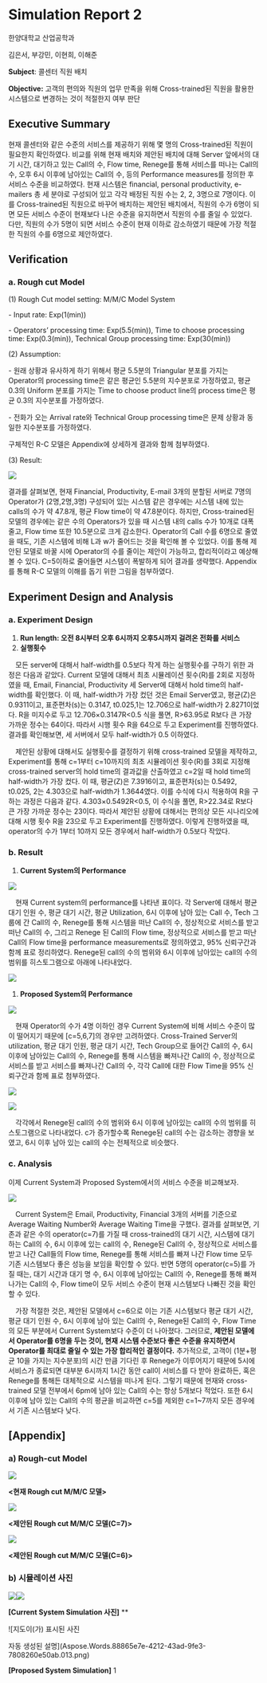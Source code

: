 ﻿# Simulation Report 2
한양대학교 산업공학과

김은서, 부강민, 이현희, 이해준

**Subject**: 콜센터 직원 배치

**Objective:** 고객의 편의와 직원의 업무 만족을 위해 Cross-trained된 직원을 활용한 시스템으로 변경하는 것이 적절한지 여부 판단
## Executive Summary
현재 콜센터와 같은 수준의 서비스를 제공하기 위해 몇 명의 Cross-trained된 직원이 필요한지 확인하였다. 비교를 위해 현재 배치와 제안된 배치에 대해 Server 앞에서의 대기 시간, 대기하고 있는 Call의 수, Flow time, Renege를 통해 서비스를 떠나는 Call의 수, 오후 6시 이후에 남아있는 Call의 수, 등의 Performance measures를 정의한 후 서비스 수준을 비교하였다. 현재 시스템은 financial, personal productivity, e-mailers 총 세 분야로 구성되어 있고 각각 배정된 직원 수는 2, 2, 3명으로 7명이다. 이를 Cross-trained된 직원으로 바꾸어 배치하는 제안된 배치에서, 직원의 수가 6명이 되면 모든 서비스 수준이 현재보다 나은 수준을 유지하면서 직원의 수를 줄일 수 있었다. 다만, 직원의 수가 5명이 되면 서비스 수준이 현재 이하로 감소하였기 때문에 가장 적절한 직원의 수를 6명으로 제안하였다.

## Verification
### a. Rough cut Model
(1) Rough Cut model setting: M/M/C Model System

\- Input rate: Exp(1(min))

\- Operators’ processing time: Exp(5.5(min)), Time to choose processing time: Exp(0.3(min)), Technical Group processing time: Exp(30(min))

(2) Assumption: 

\- 원래 상황과 유사하게 하기 위해서 평균 5.5분의 Triangular 분포를 가지는 Operator의 processing time은 같은 평균인 5.5분의 지수분포로 가정하였고, 평균 0.3의 Uniform 분포를 가지는 Time to choose product line의 process time은 평균 0.3의 지수분포를 가정하였다.

\- 전화가 오는 Arrival rate와 Technical Group processing time은 문제 상황과 동일한 지수분포를 가정하였다.

구체적인 R-C 모델은 Appendix에 상세하게 결과와 함께 첨부하였다.

(3) Result: 

![](Aspose.Words.88865e7e-4212-43ad-9fe3-7808260e50ab.001.png)

결과를 살펴보면, 현재 Financial, Productivity, E-mail 3개의 분할된 서버로 7명의 Operator가 (2명,2명,3명) 구성되어 있는 시스템 같은 경우에는 시스템 내에 있는 calls의 수가 약 47.8개, 평균 Flow time이 약 47.8분이다. 하지만, Cross-trained된 모델의 경우에는 같은 수의 Operators가 있을 때 시스템 내의 calls 수가 10개로 대폭 줄고, Flow time 또한 10.5분으로 크게 감소한다. Operator의 Call 수를 6명으로 줄였을 때도, 기존 시스템에 비해 L과 w가 줄어드는 것을 확인해 볼 수 있었다. 이를 통해 제안된 모델로 바꿀 시에 Operator의 수를 줄이는 제안이 가능하고, 합리적이라고 예상해 볼 수 있다. C=5이하로 줄어들면 시스템이 폭발하게 되어 결과를 생략했다. Appendix를 통해 R-C 모델의 이해를 돕기 위한 그림을 첨부하였다.

## Experiment Design and Analysis
### a. Experiment Design
1) **Run length: 오전 8시부터 오후 6시까지 오후5시까지 걸려온 전화를 서비스** 
1) **실행횟수**

`  `모든 server에 대해서 half-width를 0.5보다 작게 하는 실행횟수를 구하기 위한 과정은 다음과 같았다. Current 모델에 대해서 최초 시뮬레이션 횟수(R)를 2회로 지정하였을 때, Email, Financial, Productivity 세 Server에 대해서 hold time의 half-width를 확인했다. 이 때, half-width가 가장 컸던 것은 Email Server였고, 평균(Z)은 0.9311이고, 표준편차(s)는 0.3147,  t0.025,1는 12.706으로 half-width가 2.8271이었다. R을 미지수로 두고 12.706×0.3147R<0.5 식을 풀면,  R>63.95로 R보다 큰 가장 가까운 정수는 64이다. 따라서 시행 횟수 R을 64으로 두고 Experiment를 진행하였다. 결과를 확인해보면, 세 서버에서 모두 half-width가 0.5 이하였다.

`  `제안된 상황에 대해서도 실행횟수를 결정하기 위해 cross-trained 모델을 제작하고, Experiment를 통해 c=1부터 c=10까지의 최초 시뮬레이션 횟수(R)를 3회로 지정해 cross-trained server의 hold time의 결과값을 산출하였고 c=2일 때 hold time의 half-width가 가장 컸다. 이 때, 평균(Z)은 7.3916이고, 표준편차(s)는 0.5492, t0.025, 2는 4.303으로 half-width가 1.3644였다. 이를 수식에 다시 적용하여 R을 구하는 과정은 다음과 같다. 4.303×0.5492R<0.5, 이 수식을 풀면, R>22.34로 R보다 큰 가장 가까운 정수는 23이다. 따라서 제안된 상황에 대해서는 편의상 모든 시나리오에 대해 시행 횟수 R을 23으로 두고 Experiment를 진행하였다. 이렇게 진행하였을 때, operator의 수가 1부터 10까지 모든 경우에서 half-width가 0.5보다 작았다. 

### b. Result
1) **Current System의 Performance**

![](Aspose.Words.88865e7e-4212-43ad-9fe3-7808260e50ab.002.png)

`  `현재 Current system의 performance를 나타낸 표이다. 각 Server에 대해서 평균 대기 인원 수, 평균 대기 시간, 평균 Utilization, 6시 이후에 남아 있는 Call 수, Tech 그룹에 간 Call의 수, Renege를 통해 시스템을 떠난 Call의 수, 정상적으로 서비스를 받고 떠난 Call의 수, 그리고 Renege 된 Call의 Flow time, 정상적으로 서비스를 받고 떠난 Call의 Flow time을 performance measurements로 정의하였고, 95% 신뢰구간과 함께 표로 정리하였다. Renege된 call의 수의 범위와 6시 이후에 남아있는 call의 수의 범위를 히스토그램으로 아래에 나타내었다.

![](Aspose.Words.88865e7e-4212-43ad-9fe3-7808260e50ab.003.png)

1) **Proposed System의 Performance**

![](Aspose.Words.88865e7e-4212-43ad-9fe3-7808260e50ab.004.png)

`  `현재 Operator의 수가 4명 이하인 경우 Current System에 비해 서비스 수준이 많이 떨어지기 때문에 [c=5,6,7]의 경우만 고려하였다. Cross-Trained Server의 utilization, 평균 대기 인원, 평균 대기 시간, Tech Group으로 들어간 Call의 수, 6시 이후에 남아있는 Call의 수, Renege를 통해 시스템을 빠져나간 Call의 수, 정상적으로 서비스를 받고 서비스를 빠져나간 Call의 수, 각각 Call에 대한 Flow Time을 95% 신뢰구간과 함께 표로 첨부하였다.

![](Aspose.Words.88865e7e-4212-43ad-9fe3-7808260e50ab.005.png)

![](Aspose.Words.88865e7e-4212-43ad-9fe3-7808260e50ab.006.png)

`  `각각에서 Renege된 call의 수의 범위와 6시 이후에 남아있는 call의 수의 범위를 히스토그램으로 나타내었다. c가 증가할수록 Renege된 call의 수는 감소하는 경향을 보였고, 6시 이후 남아 있는 call의 수는 전체적으로 비슷했다.


### c. Analysis
이제 Current System과 Proposed System에서의 서비스 수준을 비교해보자.

![](Aspose.Words.88865e7e-4212-43ad-9fe3-7808260e50ab.007.png)

`  `Current System은 Email, Productivity, Financial 3개의 서버를 기준으로 Average Waiting Number와 Average Waiting Time을 구했다. 결과를 살펴보면, 기존과 같은 수의 operator(c=7)를 가질 때 cross-trained의 대기 시간, 시스템에 대기하는 Call의 수, 6시 이후에 있는 call의 수, Renege된 Call의 수, 정상적으로 서비스를 받고 나간 Call들의 Flow time, Renege를 통해 서비스를 빠져 나간 Flow time 모두 기존 시스템보다 좋은 성능을 보임을 확인할 수 있다. 반면 5명의 operator(c=5)를 가질 때는, 대기 시간과 대기 명 수, 6시 이후에 남아있는 Call의 수, Renege를 통해 빠져나가는 Call의 수, Flow time이 모두 서비스 수준이 현재 시스템보다 나빠진 것을 확인할 수 있다. 

`  `가장 적절한 것은, 제안된 모델에서 c=6으로 이는 기존 시스템보다 평균 대기 시간, 평균 대기 인원 수, 6시 이후에 남아 있는 Call의 수, Renege된 Call의 수, Flow Time의 모든 부분에서 Current System보다 수준이 더 나아졌다. 그러므로, **제안된 모델에서 Operator를 6명을 두는 것이, 현재 시스템 수준보다 좋은 수준을 유지하면서 Operator를 최대로 줄일 수 있는 가장 합리적인 결정이다.** 추가적으로, 고객이 (1분+평균 10을 가지는 지수분포)의 시간 만큼 기다린 후 Renege가 이루어지기 때문에 5시에 서비스가 종료되면 대부분 6시까지 1시간 동안 call이 서비스를 다 받아 완료하든, 혹은 Renege를 통해든 대체적으로 시스템을 떠나게 된다. 그렇기 때문에 현재와 cross-trained 모델 전부에서 6pm에 남아 있는 Call의 수는 항상 5개보다 적었다. 또한  6시 이후에 남아 있는 Call의 수의 평균을 비교하면 c=5를 제외한 c=1~7까지 모든 경우에서 기존 시스템보다 낮다.


## [Appendix]
### a) Rough-cut Model
![](Aspose.Words.88865e7e-4212-43ad-9fe3-7808260e50ab.008.png)

**<현재 Rough cut M/M/C 모델>**

![](Aspose.Words.88865e7e-4212-43ad-9fe3-7808260e50ab.009.png)

**<제안된 Rough cut M/M/C 모델(C=7)>**

![](Aspose.Words.88865e7e-4212-43ad-9fe3-7808260e50ab.010.png)

**<제안된 Rough cut M/M/C 모델(C=6)>**


### b) 시뮬레이션 사진
![](Aspose.Words.88865e7e-4212-43ad-9fe3-7808260e50ab.011.png)![](Aspose.Words.88865e7e-4212-43ad-9fe3-7808260e50ab.012.png)

**[Current System Simulation 사진]**
**


![지도이(가) 표시된 사진

자동 생성된 설명](Aspose.Words.88865e7e-4212-43ad-9fe3-7808260e50ab.013.png)

**[Proposed System Simulation]**
1
